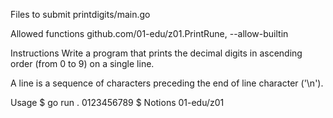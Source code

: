 Files to submit
printdigits/main.go

Allowed functions
github.com/01-edu/z01.PrintRune, --allow-builtin

Instructions
Write a program that prints the decimal digits in ascending order (from 0 to 9) on a single line.

A line is a sequence of characters preceding the end of line character ('\n').

Usage
$ go run .
0123456789
$
Notions
01-edu/z01